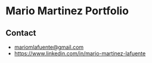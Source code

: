 # Mario Martinez Portfolio

## Contact

- mariomlafuente@gmail.com
- https://www.linkedin.com/in/mario-martinez-lafuente

